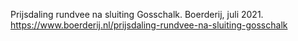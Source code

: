 Prijsdaling rundvee na sluiting Gosschalk. Boerderij, juli 2021.  https://www.boerderij.nl/prijsdaling-rundvee-na-sluiting-gosschalk